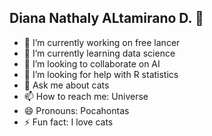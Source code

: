 ## Diana Nathaly ALtamirano D. 👋


- 🔭 I’m currently working on free lancer
- 🌱 I’m currently learning data science 
- 👯 I’m looking to collaborate on AI
- 🤔 I’m looking for help with R statistics
- 💬 Ask me about cats
- 📫 How to reach me: Universe
- 😄 Pronouns: Pocahontas 
- ⚡ Fun fact: I love cats 



